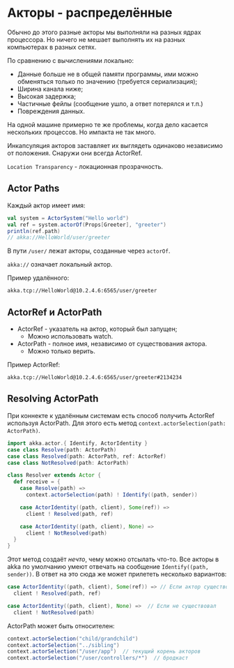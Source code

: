 # Акторы - распределённые

Обычно до этого разные акторы мы выполняли на разных ядрах процессора. Но ничего не мешает выполнять их на разных компьютерах в разных сетях.

По сравнению с вычислениями локально:

- Данные больше не в общей памяти программы, ими можно обменяться только по значению (требуется сериализация);
- Ширина канала ниже;
- Высокая задержка;
- Частичные фейлы (сообщение ушло, а ответ потерялся и т.п.)
- Повреждения данных.

На одной машине примерно те же проблемы, когда дело касается нескольких процессов. Но импакта не так много.

Инкапсуляция акторов заставляет их выглядеть одинаково независимо от положения. Снаружи они всегда ActorRef.

`Location Transparency` - локационная прозрачность.

## Actor Paths

Каждый актор имеет имя:

```scala
val system = ActorSystem("Hello world")
val ref = system.actorOf(Props[Greeter], "greeter")
println(ref.path)
// akka://HelloWorld/user/greeter
```

В пути `/user/` лежат акторы, созданные через `actorOf`.

`akka://` означает локальный актор.

Пример удалённого:

```
akka.tcp://HelloWorld@10.2.4.6:6565/user/greeter
```

## ActorRef и ActorPath

- ActorRef - указатель на актор, который был запущен;
  - Можно использовать watch.
- ActorPath - полное имя, независимо от существования актора.
  - Можно только верить.

Пример ActorRef:

```
akka.tcp://HelloWorld@10.2.4.6:6565/user/greeter#2134234
```

## Resolving ActorPath

При коннекте к удалённым системам есть способ получить ActorRef используя ActorPath. Для этого есть метод `context.actorSelection(path: ActorPath)`.  

```scala
import akka.actor.{ Identify, ActorIdentity }
case class Resolve(path: ActorPath)
case class Resolved(path: ActorPath, ref: ActorRef)
case class NotResolved(path: ActorPath)

class Resolver extends Actor {
  def receive = {
    case Resolve(path) =>
      context.actorSelection(path) ! Identify((path, sender))

    case ActorIdentity((path, client), Some(ref)) => 
      client ! Resolved(path, ref)

    case ActorIdentity((path, client), None) =>
      client ! NotResolved(path)
  }
}
```

Этот метод создаёт *нечто*, чему можно отсылать что-то. Все акторы в akka по умолчанию умеют отвечать на сообщение `Identify((path, sender))`. В ответ на это сюда же может прилететь несколько вариантов:

```scala
case ActorIdentity((path, client), Some(ref)) => // Если актор существовал
  client ! Resolved(path, ref)

case ActorIdentity((path, client), None) =>  // Если не существовал
  client ! NotResolved(path)
```

ActorPath может быть относителен:

```scala
context.actorSelection("child/grandchild")
context.actorSelection("../sibling")
context.actorSelection("/user/app")  // текущий корень акторов
context.actorSelection("/user/controllers/*")  // бродкаст 
```

